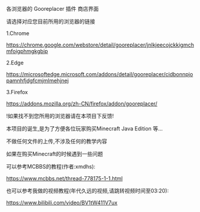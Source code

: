 各浏览器的 Gooreplacer 插件 商店界面

请选择对应您目前所用的浏览器的链接

1.Chrome

https://chrome.google.com/webstore/detail/gooreplacer/jnlkjeecojckkigmchmfoigphmgkgbip

2.Edge

https://microsoftedge.microsoft.com/addons/detail/gooreplacer/cidbonnpjopamnhfjdgfcmjmlmehjnej

3.Firefox

https://addons.mozilla.org/zh-CN/firefox/addon/gooreplacer/


!如果找不到您所用的浏览器请在本项目下反馈!


本项目的诞生,是为了方便各位玩家购买Minecraft Java Edition 等...

不做任何文件的上传,不涉及任何的教学内容

如果在购买Minecraft的时候遇到一些问题

可以参考MCBBS的教程(作者:xmdhs):

https://www.mcbbs.net/thread-778175-1-1.html

也可以参考我做的视频教程(年代久远的视频,请跳转视频时间至03:20):

https://www.bilibili.com/video/BV1tW411V7ux
